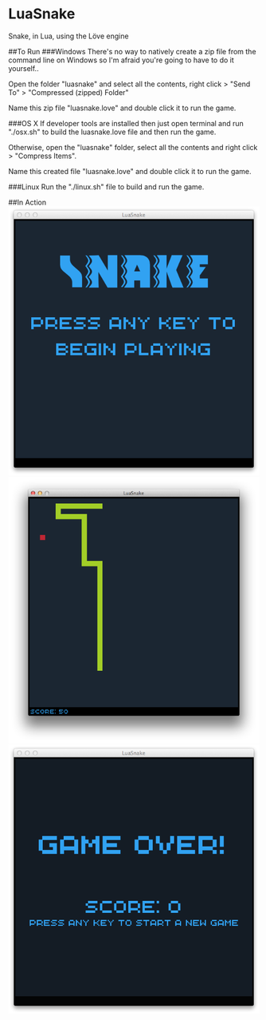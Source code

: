 LuaSnake
========
Snake, in Lua, using the Löve engine

##To Run
###Windows
There's no way to natively create a zip file from the command line on Windows so I'm afraid you're going to have to do it yourself..

Open the folder "luasnake" and select all the contents, right click > "Send To" > "Compressed (zipped) Folder"

Name this zip file "luasnake.love" and double click it to run the game.

###OS X
If developer tools are installed then just open terminal and run "./osx.sh" to build the luasnake.love file and then run the game.

Otherwise, open the "luasnake" folder, select all the contents and right click > "Compress Items".

Name this created file "luasnake.love" and double click it to run the game.

###Linux
Run the "./linux.sh" file to build and run the game.

##In Action
![image](docs/title.png)
![image](docs/playing.png)
![image](docs/gameover.png)
